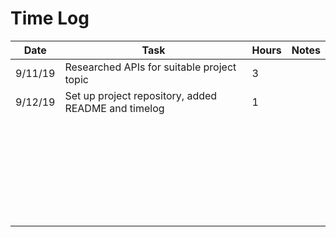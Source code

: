 # Time Log

| Date | Task | Hours | Notes|
|------|------|-------|------|
| 9/11/19| Researched APIs for suitable project topic | 3 | |
| 9/12/19| Set up project repository, added README and timelog | 1 | |
|  |    |   |   | 
|  |  |  | |
|  |  |  | |
|  |  |  | |
|  |  |  | |
|  |  |  | |
|  |  |  | |
|  |  |  | |
|  |  |  | |
|  |  |  | |
|  |  |  | |
|  |  |  | |
|  |  |  | |
|  |  |  | |
|  |  |  | |
|  |  |  | |
|  |  |  | |
|  |  |  | |
|  |  |  | |
|  |  |  | |
|  |  |  | |
|  |  |  | |
|  |  |  | |
|  |  |  | |
|  |  |  | |
|  |  |  | |
|  |  |  | |
|  |  |  | |
|  |  |  | |
